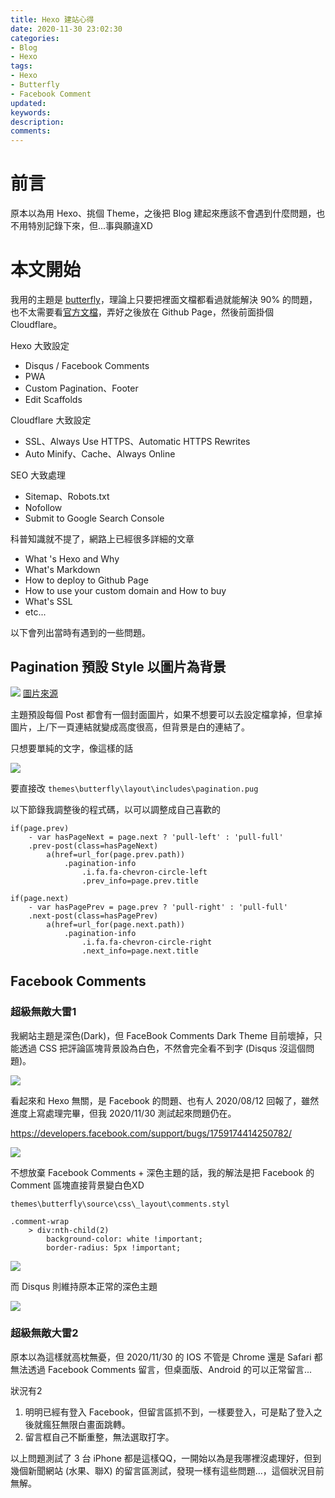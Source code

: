 ```yaml
---
title: Hexo 建站心得
date: 2020-11-30 23:02:30
categories:
- Blog
- Hexo
tags:
- Hexo
- Butterfly
- Facebook Comment
updated:
keywords:
description:
comments:
---
```


# 前言
原本以為用 Hexo、挑個 Theme，之後把 Blog 建起來應該不會遇到什麼問題，也不用特別記錄下來，但...事與願違XD

# 本文開始
我用的主題是 [butterfly](https://github.com/jerryc127/hexo-theme-butterfly)，理論上只要把裡面文檔都看過就能解決 90% 的問題，也不太需要看[官方文檔](https://hexo.io/zh-tw/docs/)，弄好之後放在 Github Page，然後前面掛個 Cloudflare。


Hexo 大致設定
- Disqus / Facebook Comments
- PWA
- Custom Pagination、Footer
- Edit Scaffolds


Cloudflare 大致設定
- SSL、Always Use HTTPS、Automatic HTTPS Rewrites
- Auto Minify、Cache、Always Online

SEO 大致處理
- Sitemap、Robots.txt
- Nofollow
- Submit to Google Search Console


科普知識就不提了，網路上已經很多詳細的文章
- What 's Hexo and Why
- What's Markdown
- How to deploy to Github Page
- How to use your custom domain and How to buy
- What's SSL
- etc...


以下會列出當時有遇到的一些問題。

## Pagination 預設 Style 以圖片為背景

![](https://imgur.com/ZciUF7y.png)
[圖片來源](https://jerryc.me/posts/21cfbf15/)

主題預設每個 Post 都會有一個封面圖片，如果不想要可以去設定檔拿掉，但拿掉圖片，上/下一頁連結就變成高度很高，但背景是白的連結了。

只想要單純的文字，像這樣的話

![](https://imgur.com/PfZNzxO.png)

要直接改 ``themes\butterfly\layout\includes\pagination.pug``

以下節錄我調整後的程式碼，以可以調整成自己喜歡的
```=
if(page.prev)
    - var hasPageNext = page.next ? 'pull-left' : 'pull-full'
    .prev-post(class=hasPageNext)
        a(href=url_for(page.prev.path))
            .pagination-info
                .i.fa.fa-chevron-circle-left
                .prev_info=page.prev.title
          
if(page.next)
    - var hasPagePrev = page.prev ? 'pull-right' : 'pull-full'
    .next-post(class=hasPagePrev)
        a(href=url_for(page.next.path))
            .pagination-info
                .i.fa.fa-chevron-circle-right
                .next_info=page.next.title 
```


## Facebook Comments
### 超級無敵大雷1

我網站主題是深色(Dark)，但 FaceBook Comments Dark Theme 目前壞掉，只能透過 CSS 把評論區塊背景設為白色，不然會完全看不到字 (Disqus 沒這個問題)。

![](https://imgur.com/zGv7BAv.png)

看起來和 Hexo 無關，是 Facebook 的問題、也有人 2020/08/12 回報了，雖然進度上寫處理完畢，但我 2020/11/30 測試起來問題仍在。

https://developers.facebook.com/support/bugs/1759174414250782/

![](https://i.imgur.com/6QZkv1C.png)

不想放棄 Facebook Comments + 深色主題的話，我的解法是把 Facebook 的 Comment 區塊直接背景變白色XD

``themes\butterfly\source\css\_layout\comments.styl``

```
.comment-wrap
    > div:nth-child(2)
        background-color: white !important;
        border-radius: 5px !important;
```

![](https://i.imgur.com/STYzbcG.png)

而 Disqus 則維持原本正常的深色主題

![](https://i.imgur.com/tfiVAJ1.png)


### 超級無敵大雷2
原本以為這樣就高枕無憂，但 2020/11/30 的 IOS 不管是 Chrome 還是 Safari 都無法透過 Facebook Comments 留言，但桌面版、Android 的可以正常留言...

狀況有2

1. 明明已經有登入 Facebook，但留言區抓不到，一樣要登入，可是點了登入之後就瘋狂無限白畫面跳轉。
2. 留言框自己不斷重整，無法選取打字。

以上問題測試了 3 台 iPhone 都是這樣QQ，一開始以為是我哪裡沒處理好，但到幾個新聞網站 (水果、聯X) 的留言區測試，發現一樣有這些問題...，這個狀況目前無解。
